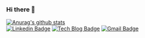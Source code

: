 ### Hi there 👋

<!--
**dobbytk/dobbytk** is a ✨ _special_ ✨ repository because its `README.md` (this file) appears on your GitHub profile.

Here are some ideas to get you started:

- 🔭 I’m currently working on ...
- 🌱 I’m currently learning ...
- 👯 I’m looking to collaborate on ...
- 🤔 I’m looking for help with ...
- 💬 Ask me about ... 
- 😄 Pronouns: ...
- ⚡ Fun fact: ...
-->
[![Anurag's github stats](https://github-readme-stats.vercel.app/api?username=dobbytk)](https://github.com/anuraghazra/github-readme-stats) \
[![Linkedin Badge](https://img.shields.io/badge/-LinkedIn-blue?style=flat-square&logo=Linkedin&logoColor=white&link=https://www.linkedin.com/in/taekhyunkim/)](https://www.linkedin.com/in/taekhyunkim/)
[![Tech Blog Badge](http://img.shields.io/badge/-Tech%20blog-black?style=flat-square&logo=github&link=https://www.notion.so/taekhyun2/898c21c63d18459691207bbfbd7c5eee)](https://www.notion.so/taekhyun2/898c21c63d18459691207bbfbd7c5eee)
[![Gmail Badge](https://img.shields.io/badge/Gmail-d14836?style=flat-square&logo=Gmail&logoColor=white&link=mailto:gus2dnjf3dlf@gmail.com)](mailto:gus2dnjf3dlf@gmail.com)
	
	
